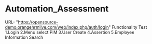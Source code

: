 # Automation_Assessment
URL- "https://opensource-demo.orangehrmlive.com/web/index.php/auth/login"
Functionality Test 
1.Login
2.Menu select PIM
3.User Create
4.Assertion
5.Employee Information Search
